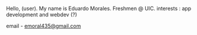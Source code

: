Hello, (user).
My name is Eduardo Morales.
Freshmen @ UIC.
interests : app development and webdev (?)

email - emoral435@gmail.com
